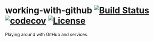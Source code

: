 # working-with-github [![Build Status](https://travis-ci.org/working-with-github/working-with-github.svg?branch=master)](https://travis-ci.org/working-with-github/working-with-github) [![codecov](https://codecov.io/gh/working-with-github/working-with-github/branch/master/graph/badge.svg)](https://codecov.io/gh/working-with-github/working-with-github) [![License](https://img.shields.io/badge/License-Apache%202.0-blue.svg)](https://opensource.org/licenses/Apache-2.0)


Playing around with GitHub and services.
